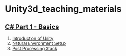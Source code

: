 # Unity3d_teaching_materials

## [C# Part 1 - Basics](./Homeworks/C%23%20Part%201)

  1. [Introduction of Unity ](./Unity3d%20Game%20Engine%20Interface/Lesson%2001%20-%20Introduction.pdf)
  2. [Natural Environment Setup](./Unity3d%20Game%20Engine%20Interface/Lesson%2002%20-%20Natural%20Environment%20Setup.pdf)
  3. [Post Processing Stack](./Unity3d%20Game%20Engine%20Interface/Lab%202a%20-%20Post%20Processing%20Stack.pdf)


